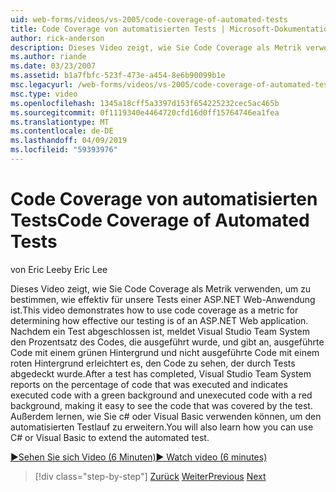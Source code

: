 ```yaml
---
uid: web-forms/videos/vs-2005/code-coverage-of-automated-tests
title: Code Coverage von automatisierten Tests | Microsoft-Dokumentation
author: rick-anderson
description: Dieses Video zeigt, wie Sie Code Coverage als Metrik verwenden, um zu bestimmen, wie effektiv für unsere Tests einer ASP.NET Web-Anwendung ist. Nach einem Test verfügt com über...
ms.author: riande
ms.date: 03/23/2007
ms.assetid: b1a7fbfc-523f-473e-a454-8e6b90099b1e
msc.legacyurl: /web-forms/videos/vs-2005/code-coverage-of-automated-tests
msc.type: video
ms.openlocfilehash: 1345a18cff5a3397d153f654225232cec5ac465b
ms.sourcegitcommit: 0f1119340e4464720cfd16d0ff15764746ea1fea
ms.translationtype: MT
ms.contentlocale: de-DE
ms.lasthandoff: 04/09/2019
ms.locfileid: "59393976"
---
```

# <a name="code-coverage-of-automated-tests"></a><span data-ttu-id="5d9bc-104">Code Coverage von automatisierten Tests</span><span class="sxs-lookup"><span data-stu-id="5d9bc-104">Code Coverage of Automated Tests</span></span>

<span data-ttu-id="5d9bc-105">von Eric Lee</span><span class="sxs-lookup"><span data-stu-id="5d9bc-105">by Eric Lee</span></span>

<span data-ttu-id="5d9bc-106">Dieses Video zeigt, wie Sie Code Coverage als Metrik verwenden, um zu bestimmen, wie effektiv für unsere Tests einer ASP.NET Web-Anwendung ist.</span><span class="sxs-lookup"><span data-stu-id="5d9bc-106">This video demonstrates how to use code coverage as a metric for determining how effective our testing is of an ASP.NET Web application.</span></span> <span data-ttu-id="5d9bc-107">Nachdem ein Test abgeschlossen ist, meldet Visual Studio Team System den Prozentsatz des Codes, die ausgeführt wurde, und gibt an, ausgeführte Code mit einem grünen Hintergrund und nicht ausgeführte Code mit einem roten Hintergrund erleichtert es, den Code zu sehen, der durch Tests abgedeckt wurde.</span><span class="sxs-lookup"><span data-stu-id="5d9bc-107">After a test has completed, Visual Studio Team System reports on the percentage of code that was executed and indicates executed code with a green background and unexecuted code with a red background, making it easy to see the code that was covered by the test.</span></span> <span data-ttu-id="5d9bc-108">Außerdem lernen, wie Sie c# oder Visual Basic verwenden können, um den automatisierten Testlauf zu erweitern.</span><span class="sxs-lookup"><span data-stu-id="5d9bc-108">You will also learn how you can use C# or Visual Basic to extend the automated test.</span></span>

[<span data-ttu-id="5d9bc-109">&#9654;Sehen Sie sich Video (6 Minuten)</span><span class="sxs-lookup"><span data-stu-id="5d9bc-109">&#9654; Watch video (6 minutes)</span></span>](https://channel9.msdn.com/Blogs/ASP-NET-Site-Videos/code-coverage-of-automated-tests)

> [!div class="step-by-step"]
> <span data-ttu-id="5d9bc-110">[Zurück](measuring-the-business-value-of-ajax.md)
> [Weiter](custom-extraction-rules-and-coded-web-tests.md)</span><span class="sxs-lookup"><span data-stu-id="5d9bc-110">[Previous](measuring-the-business-value-of-ajax.md)
[Next](custom-extraction-rules-and-coded-web-tests.md)</span></span>
